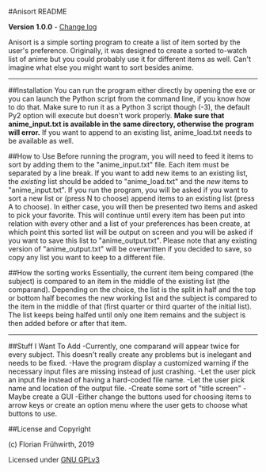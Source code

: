 #Anisort README

**Version 1.0.0** - [Change log](CHANGELOG.md)

Anisort is a simple sorting program to create a list of item sorted by the user's preference. Originally, it was designed to create a sorted to-watch list of anime but you could probably use it for different items as well. Can't imagine what else you might want to sort besides anime.

---

##Installation
You can run the program either directly by opening the exe or you can launch the Python script from the command line, if you know how to do that. Make sure to run it as a Python 3 script though (-3), the default Py2 option will execute but doesn't work properly.
**Make sure that anime_input.txt is available in the same directory, otherwise the program will error.** If you want to append to an existing list, anime_load.txt needs to be available as well.

##How to Use
Before running the program, you will need to feed it items to sort by adding them to the "anime_input.txt" file. Each item must be separated by a line break.
If you want to add new items to an existing list, the *existing* list should be added to "anime_load.txt" and the *new* items to "anime_input.txt".
If you run the program, you will be asked if you want to sort a new list or (press N to choose) append items to an existing list (press A to choose). In either case, you will then be presented two items and asked to pick your favorite. This will continue until every item has been put into relation with every other and a list of your preferences has been create, at which point this sorted list will be output on screen and you will be asked if you want to save this list to "anime_output.txt". Please note that any existing version of "anime_output.txt" will be overwritten if you decided to save, so copy any list you want to keep to a different file.

##How the sorting works
Essentially, the current item being compared (the subject) is compared to an item in the middle of the existing list (the comparand). Depending on the choice, the list is the split in half and the top or bottom half becomes the new working list and the subject is compared to the item in the middle of that (first quarter or third quarter of the initial list). The list keeps being halfed until only one item remains and the subject is then added before or after that item.

---
##Stuff I Want To Add
-Currently, one comparand will appear twice for every subject. This doesn't really create any problems but is inelegant and needs to be fixed.
-Have the program display a customized warning if the necessary input files are missing instead of just crashing.
-Let the user pick an input file instead of having a hard-coded file name.
-Let the user pick name and location of the output file.
-Create some sort of "title screen"
-Maybe create a GUI
-Either change the buttons used for choosing items to arrow keys or create an option menu where the user gets to choose what buttons to use.

##License and Copyright

(c) Florian Frühwirth, 2019

Licensed under [GNU GPLv3](COPYING)
